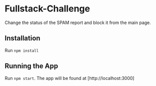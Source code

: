 # Fullstack-Challenge

Change the status of the SPAM report and block it from the main page.

## Installation

Run `npm install`

## Running the App

Run `npm start`. The app will be found at [http://localhost:3000]
